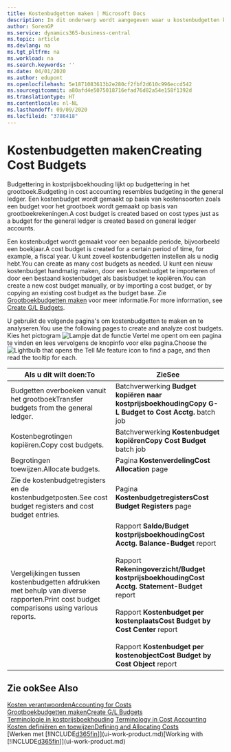 ```yaml
---
title: Kostenbudgetten maken | Microsoft Docs
description: In dit onderwerp wordt aangegeven waar u kostenbudgetten kunt maken en analyseren.
author: SorenGP
ms.service: dynamics365-business-central
ms.topic: article
ms.devlang: na
ms.tgt_pltfrm: na
ms.workload: na
ms.search.keywords: ''
ms.date: 04/01/2020
ms.author: edupont
ms.openlocfilehash: 5e1871083613b2e280cf2fbf2d610c996eccd542
ms.sourcegitcommit: a80afd4e5075018716efad76d82a54e158f1392d
ms.translationtype: HT
ms.contentlocale: nl-NL
ms.lasthandoff: 09/09/2020
ms.locfileid: "3786418"
---
```

# <a name="creating-cost-budgets"></a><span data-ttu-id="953a9-103">Kostenbudgetten maken</span><span class="sxs-lookup"><span data-stu-id="953a9-103">Creating Cost Budgets</span></span>
<span data-ttu-id="953a9-104">Budgettering in kostprijsboekhouding lijkt op budgettering in het grootboek.</span><span class="sxs-lookup"><span data-stu-id="953a9-104">Budgeting in cost accounting resembles budgeting in the general ledger.</span></span> <span data-ttu-id="953a9-105">Een kostenbudget wordt gemaakt op basis van kostensoorten zoals een budget voor het grootboek wordt gemaakt op basis van grootboekrekeningen.</span><span class="sxs-lookup"><span data-stu-id="953a9-105">A cost budget is created based on cost types just as a budget for the general ledger is created based on general ledger accounts.</span></span>  

<span data-ttu-id="953a9-106">Een kostenbudget wordt gemaakt voor een bepaalde periode, bijvoorbeeld een boekjaar.</span><span class="sxs-lookup"><span data-stu-id="953a9-106">A cost budget is created for a certain period of time, for example, a fiscal year.</span></span> <span data-ttu-id="953a9-107">U kunt zoveel kostenbudgetten instellen als u nodig hebt.</span><span class="sxs-lookup"><span data-stu-id="953a9-107">You can create as many cost budgets as needed.</span></span> <span data-ttu-id="953a9-108">U kunt een nieuw kostenbudget handmatig maken, door een kostenbudget te importeren of door een bestaand kostenbudget als basisbudget te kopiëren.</span><span class="sxs-lookup"><span data-stu-id="953a9-108">You can create a new cost budget manually, or by importing a cost budget, or by copying an existing cost budget as the budget base.</span></span> <span data-ttu-id="953a9-109">Zie [Grootboekbudgetten maken](finance-how-create-budgets.md) voor meer informatie.</span><span class="sxs-lookup"><span data-stu-id="953a9-109">For more information, see [Create G/L Budgets](finance-how-create-budgets.md).</span></span>

<span data-ttu-id="953a9-110">U gebruikt de volgende pagina's om kostenbudgetten te maken en te analyseren.</span><span class="sxs-lookup"><span data-stu-id="953a9-110">You use the following pages to create and analyze cost budgets.</span></span> <span data-ttu-id="953a9-111">Kies het pictogram ![Lampje dat de functie Vertel me opent](media/ui-search/search_small.png "Vertel me wat u wilt doen") om een pagina te vinden en lees vervolgens de knopinfo voor elke pagina.</span><span class="sxs-lookup"><span data-stu-id="953a9-111">Choose the ![Lightbulb that opens the Tell Me feature](media/ui-search/search_small.png "Tell me what you want to do") icon to find a page, and then read the tooltip for each.</span></span>

|<span data-ttu-id="953a9-112">Als u dit wilt doen:</span><span class="sxs-lookup"><span data-stu-id="953a9-112">To</span></span>|<span data-ttu-id="953a9-113">Zie</span><span class="sxs-lookup"><span data-stu-id="953a9-113">See</span></span>|  
|--------|---------|  
|<span data-ttu-id="953a9-114">Budgetten overboeken vanuit het grootboek</span><span class="sxs-lookup"><span data-stu-id="953a9-114">Transfer budgets from the general ledger.</span></span>|<span data-ttu-id="953a9-115">Batchverwerking **Budget kopiëren naar kostprijsboekhouding**</span><span class="sxs-lookup"><span data-stu-id="953a9-115">**Copy G-L Budget to Cost Acctg.** batch job</span></span>|  
|<span data-ttu-id="953a9-116">Kostenbegrotingen kopiëren.</span><span class="sxs-lookup"><span data-stu-id="953a9-116">Copy cost budgets.</span></span>|<span data-ttu-id="953a9-117">Batchverwerking **Kostenbudget kopiëren**</span><span class="sxs-lookup"><span data-stu-id="953a9-117">**Copy Cost Budget** batch job</span></span>|  
|<span data-ttu-id="953a9-118">Begrotingen toewijzen.</span><span class="sxs-lookup"><span data-stu-id="953a9-118">Allocate budgets.</span></span>|<span data-ttu-id="953a9-119">Pagina **Kostenverdeling**</span><span class="sxs-lookup"><span data-stu-id="953a9-119">**Cost Allocation** page</span></span>|  
|<span data-ttu-id="953a9-120">Zie de kostenbudgetregisters en de kostenbudgetposten.</span><span class="sxs-lookup"><span data-stu-id="953a9-120">See cost budget registers and cost budget entries.</span></span>|<span data-ttu-id="953a9-121">Pagina **Kostenbudgetregisters**</span><span class="sxs-lookup"><span data-stu-id="953a9-121">**Cost Budget Registers** page</span></span>|  
|<span data-ttu-id="953a9-122">Vergelijkingen tussen kostenbudgetten afdrukken met behulp van diverse rapporten.</span><span class="sxs-lookup"><span data-stu-id="953a9-122">Print cost budget comparisons using various reports.</span></span>|<span data-ttu-id="953a9-123">Rapport **Saldo/Budget kostprijsboekhouding**</span><span class="sxs-lookup"><span data-stu-id="953a9-123">**Cost Acctg. Balance-Budget** report</span></span><br /><br /> <span data-ttu-id="953a9-124">Rapport **Rekeningoverzicht/Budget kostprijsboekhouding**</span><span class="sxs-lookup"><span data-stu-id="953a9-124">**Cost Acctg. Statement-Budget** report</span></span><br /><br /> <span data-ttu-id="953a9-125">Rapport **Kostenbudget per kostenplaats**</span><span class="sxs-lookup"><span data-stu-id="953a9-125">**Cost Budget by Cost Center** report</span></span><br /><br /> <span data-ttu-id="953a9-126">Rapport **Kostenbudget per kostenobject**</span><span class="sxs-lookup"><span data-stu-id="953a9-126">**Cost Budget by Cost Object** report</span></span>|  

## <a name="see-also"></a><span data-ttu-id="953a9-127">Zie ook</span><span class="sxs-lookup"><span data-stu-id="953a9-127">See Also</span></span>  
[<span data-ttu-id="953a9-128">Kosten verantwoorden</span><span class="sxs-lookup"><span data-stu-id="953a9-128">Accounting for Costs</span></span>](finance-manage-cost-accounting.md)  
[<span data-ttu-id="953a9-129">Grootboekbudgetten maken</span><span class="sxs-lookup"><span data-stu-id="953a9-129">Create G/L Budgets</span></span>](finance-how-create-budgets.md)  
<span data-ttu-id="953a9-130">[Terminologie in kostprijsboekhouding](finance-terminology-in-cost-accounting.md) </span><span class="sxs-lookup"><span data-stu-id="953a9-130">[Terminology in Cost Accounting](finance-terminology-in-cost-accounting.md) </span></span>  
[<span data-ttu-id="953a9-131">Kosten definiëren en toewijzen</span><span class="sxs-lookup"><span data-stu-id="953a9-131">Defining and Allocating Costs</span></span>](finance-define-and-allocate-costs.md)  
<span data-ttu-id="953a9-132">[Werken met [!INCLUDE[d365fin](includes/d365fin_md.md)]](ui-work-product.md)</span><span class="sxs-lookup"><span data-stu-id="953a9-132">[Working with [!INCLUDE[d365fin](includes/d365fin_md.md)]](ui-work-product.md)</span></span>
